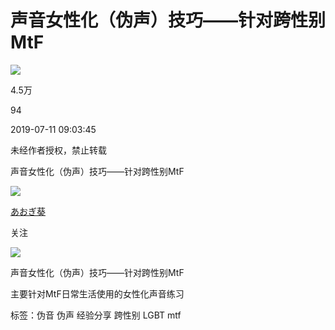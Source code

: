# 声音女性化（伪声）技巧——针对跨性别MtF

![](//i2.hdslb.com/bfs/archive/f29c7a4a12ed655910faaec4001243eba03deed4.jpg@100w_100h_1c.webp)

4.5万

94

2019-07-11 09:03:45

未经作者授权，禁止转载

声音女性化（伪声）技巧——针对跨性别MtF

![](//i2.hdslb.com/bfs/face/2c4a5e9d6db8206fb1d7f06058b3e1f676184e56.jpg@96w.webp)

[あおぎ葵](//space.bilibili.com/942770)

关注

![](//i2.hdslb.com/bfs/archive/f29c7a4a12ed655910faaec4001243eba03deed4.jpg@518w_290h_1c_!web-video-share-cover.webp)

声音女性化（伪声）技巧——针对跨性别MtF

主要针对MtF日常生活使用的女性化声音练习

标签：伪音 伪声 经验分享 跨性别 LGBT mtf
